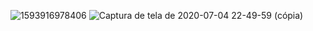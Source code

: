 ![1593916978406](https://user-images.githubusercontent.com/47211806/106358165-1ee29580-62e9-11eb-8a08-56198704dba0.gif)
![Captura de tela de 2020-07-04 22-49-59 (cópia)](https://user-images.githubusercontent.com/47211806/86524251-9a14c380-be4e-11ea-9602-54ec0b5eee10.png)
